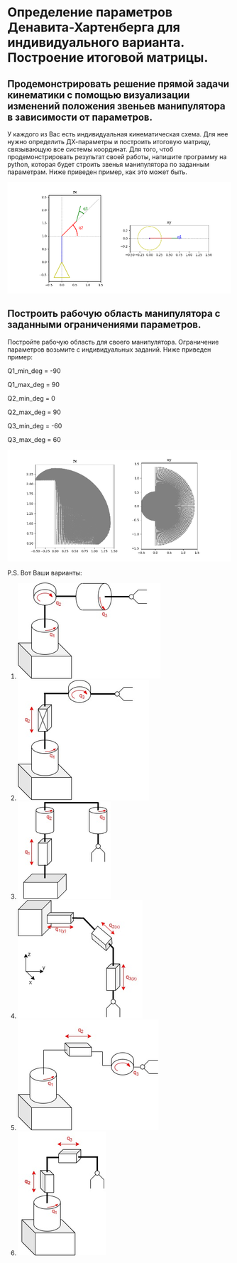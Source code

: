 # Определение параметров Денавита-Хартенберга для индивидуального варианта. Построение итоговой матрицы.

## Продемонстрировать решение прямой задачи кинематики с помощью визуализации изменений положения звеньев манипулятора в зависимости от параметров.

У каждого из Вас есть индивидуальная кинематическая схема. Для нее нужно определить ДХ-параметры и построить итоговую матрицу, связывающую все системы координат. Для того, чтоб продемонстрировать результат своей работы, напишите программу на python, которая будет строить звенья манипулятора по заданным параметрам. Ниже приведен пример, как это может быть.

![](/Lessons/img/practice_2/1.png)

## Построить рабочую область манипулятора с заданными ограничениями параметров.

Постройте рабочую область для своего манипулятора. Ограничение параметров возьмите с индивидуальных заданий. Ниже приведен пример:

Q1_min_deg = -90

Q1_max_deg = 90

Q2_min_deg = 0

Q2_max_deg = 90

Q3_min_deg = -60

Q3_max_deg = 60

![](/Lessons/img/practice_2/2.png)

P.S. Вот Ваши варианты:

1. ![](/Lessons/img/variants/1.jpg)
2. ![](/Lessons/img/variants/2.jpg)
3. ![](/Lessons/img/variants/3.jpg)
4. ![](/Lessons/img/variants/4.jpg)
5. ![](/Lessons/img/variants/5.jpg)
6. ![](/Lessons/img/variants/6.jpg)

